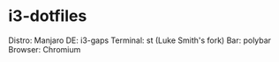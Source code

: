 # i3-dotfiles

Distro: Manjaro
DE: i3-gaps
Terminal: st (Luke Smith's fork)
Bar: polybar
Browser: Chromium
